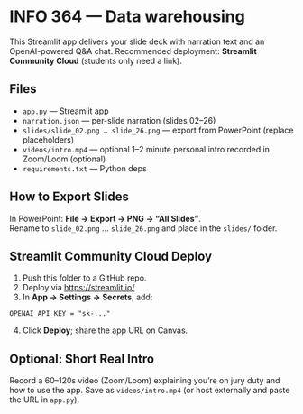 # INFO 364 — Data warehousing

This Streamlit app delivers your slide deck with narration text and an OpenAI-powered Q&A chat. 
Recommended deployment: **Streamlit Community Cloud** (students only need a link).

## Files
- `app.py` — Streamlit app
- `narration.json` — per-slide narration (slides 02–26)
- `slides/slide_02.png … slide_26.png` — export from PowerPoint (replace placeholders)
- `videos/intro.mp4` — optional 1–2 minute personal intro recorded in Zoom/Loom (optional)
- `requirements.txt` — Python deps

## How to Export Slides
In PowerPoint: **File → Export → PNG → “All Slides”**.  
Rename to `slide_02.png` … `slide_26.png` and place in the `slides/` folder.

## Streamlit Community Cloud Deploy
1. Push this folder to a GitHub repo.
2. Deploy via https://streamlit.io/
3. In **App → Settings → Secrets**, add:
```
OPENAI_API_KEY = "sk-..."
```
4. Click **Deploy**; share the app URL on Canvas.

## Optional: Short Real Intro
Record a 60–120s video (Zoom/Loom) explaining you’re on jury duty and how to use the app. 
Save as `videos/intro.mp4` (or host externally and paste the URL in `app.py`).

